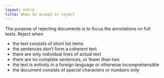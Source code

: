 ```yaml
---
layout: entry
title: When to accept or reject
---
```


The purpose of rejecting documents is to focus the annotations on full texts. 
Reject when
- the text consists of short list items
- the sentences don’t form a coherent text
- there are only individual lines of actual text
- there are no complete sentences, or fewer than two
- the text is entirely in a foreign language or otherwise incomprehensible
- the document consists of special characters or numbers only


